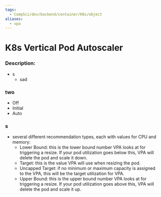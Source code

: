 ```yaml
---
tags:
  - CompSci/dev/backend/container/K8s/object
aliases:
  - vpa
---
```

# K8s Vertical Pod Autoscaler
### Description:
- s
	- sad
### two
- Off
- Initial
- Auto
### s
- several different recommendation types, each with values for CPU and memory: 
	- Lower Bound: this is the lower bound number VPA looks at for triggering a resize. If your pod utilization goes below this, VPA will delete the pod and scale it down. 
	- Target: this is the value VPA will use when resizing the pod. 
	- Uncapped Target: if no minimum or maximum capacity is assigned to the VPA, this will be the target utilization for VPA. 
	- Upper Bound: this is the upper bound number VPA looks at for triggering a resize. If your pod utilization goes above this, VPA will delete the pod and scale it up.
